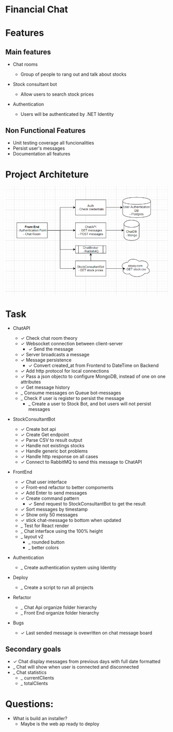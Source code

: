 # Financial Chat

# Features

## Main features

- Chat rooms
  - Group of people to rang out and talk about stocks

- Stock consultant bot
  - Allow users to search stock prices

- Authentication
  - Users will be authenticated by .NET Identity 

## Non Functional Features

- Unit testing coverage all funcionalities
- Persist user's messages
- Documentation all features

# Project Architeture

![project_arquiteture.png](project_arquiteture.png)

# Task

- ChatAPI
  - &check; Check chat room theory
  - &check; Websocket connection between client-server
    - &check; Send the message
  - &check; Server broadcasts a message
  - &check; Message persistence
    - &check; Convert created_at from Frontend to DateTime on Backend
  - &check; Add http protocol for local connections
  - &check; Pass a json objecto to configure MongoDB, instead of one on one attributes
  - &check; Get message history
  - _ Consume messages on Queue bot-messages
  - _ Check if user is register to persist the message
    - _ Create a user to Stock Bot, and bot users will not persist messages

- StockConsultantBot
  - &check; Create bot api
  - &check; Create Get endpoint
  - &check; Parse CSV to result output
  - &check; Handle not existings stocks
  - &check; Handle generic bot problems
  - &check; Handle http response on all cases
  - &check; Connect to RabbitMQ to send this message to ChatAPI


- FrontEnd
  - &check; Chat user interface
  - &check; Front-end refactor to better compoments
  - &check; Add Enter to send messages
  - &check; Create command pattern
    - &check; Send request to StockConsultantBot to get the result
  - &check; Sort messages by timestamp
  - &check; Show only 50 messages
  - &check; stick chat-message to bottom when updated
  - _ Test for React render
  - _ Chat interface using the 100% height
  - _ layout v2
    - _ rounded button
    - _ better colors

- Authentication
  - _ Create authentication system using Identity

- Deploy
  - _ Create a script to run all projects

- Refactor
  - _ Chat Api organize folder hierarchy
  - _ Front End organize folder hierarchy

- Bugs
  - &check; Last sended message is ovewritten on chat message board

## Secondary goals

- &check; Chat display messages from previous days with full date formatted
- _ Chat will show when user is connected and disconnected
- _ Chat statistics
  - _ currentClients
  - _ totalClients

# Questions:
 - What is build an installer?
   - Maybe is the web ap ready to deploy
 